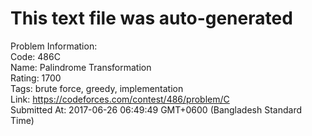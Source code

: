 # This text file was auto-generated  
  
Problem Information:  
Code: 486C  
Name: Palindrome Transformation  
Rating: 1700  
Tags: brute force, greedy, implementation  
Link: https://codeforces.com/contest/486/problem/C  
Submitted At: 2017-06-26 06:49:49 GMT+0600 (Bangladesh Standard Time)  
